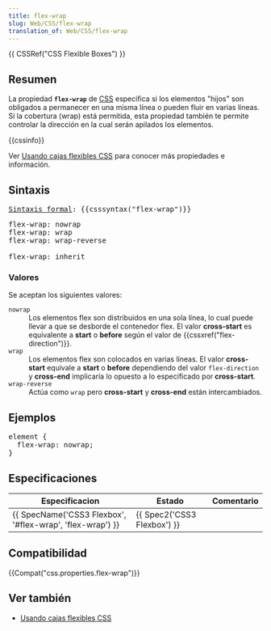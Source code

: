 ```yaml
---
title: flex-wrap
slug: Web/CSS/flex-wrap
translation_of: Web/CSS/flex-wrap
---
```

<p>{{ CSSRef("CSS Flexible Boxes") }}</p>

<h2 id="Resumen">Resumen</h2>

<p>La propiedad <strong><code>flex-wrap</code></strong> de <a href="/en-US/docs/CSS" title="CSS">CSS</a>  especifica si los elementos "hijos" son obligados a permanecer en una misma línea o pueden fluir en varias líneas. Si la cobertura (wrap) está permitida, esta propiedad también te permite controlar la dirección en la cual serán apilados los elementos.</p>

<p>{{cssinfo}}</p>

<p>Ver <a href="/es/docs/Web/Guide/CSS/Cajas_flexibles" title="/en/CSS/Using_CSS_flexible_boxes">Usando cajas flexibles CSS</a> para conocer más propiedades e información.</p>

<h2 id="Sintaxis">Sintaxis</h2>

<pre class="twopartsyntaxbox"><a href="/en-US/docs/CSS/Value_definition_syntax" title="/en-US/docs/CSS/Value_definition_syntax">Sintaxis formal</a>: {{csssyntax("flex-wrap")}}
</pre>

<pre>flex-wrap: nowrap
flex-wrap: wrap
flex-wrap: wrap-reverse

flex-wrap: inherit
</pre>

<h3 id="Valores">Valores</h3>

<p>Se aceptan los siguientes valores:</p>

<dl>
 <dt><code>nowrap</code></dt>
 <dd>Los elementos flex son distribuidos en una sola línea, lo cual puede llevar a que se desborde el contenedor flex. El valor <strong>cross-start</strong> es equivalente a <strong>start</strong> o <strong>before</strong> según el valor de {{cssxref("flex-direction")}}.</dd>
 <dt><code>wrap</code></dt>
 <dd>Los elementos flex son colocados en varias líneas. El valor <strong>cross-start</strong> equivale a <strong>start</strong> o <strong>before</strong> dependiendo del valor <code>flex-direction</code> y <strong>cross-end</strong> implicaría lo opuesto a lo especificado por<strong> cross-start</strong>.</dd>
 <dt><code>wrap-reverse</code></dt>
 <dd>Actúa como <code>wrap</code> pero <strong>cross-start</strong> y <strong>cross-end</strong> están intercambiados.</dd>
</dl>

<h2 id="Ejemplos">Ejemplos</h2>

<pre class="">element {
  flex-wrap: nowrap;
}
</pre>

<h2 id="Especificaciones">Especificaciones</h2>

<table class="standard-table">
 <thead>
  <tr>
   <th>Especificacion</th>
   <th>Estado</th>
   <th>Comentario</th>
  </tr>
 </thead>
 <tbody>
  <tr>
   <td>{{ SpecName('CSS3 Flexbox', '#flex-wrap', 'flex-wrap') }}</td>
   <td>{{ Spec2('CSS3 Flexbox') }}</td>
   <td> </td>
  </tr>
 </tbody>
</table>

<h2 id="Compatibilidad">Compatibilidad</h2>

{{Compat("css.properties.flex-wrap")}}

<h2 id="Ver_también">Ver también</h2>

<ul>
 <li><a href="/es/docs/Web/Guide/CSS/Cajas_flexibles" title="/en-US/docs/CSS/Using_CSS_flexible_boxes">Usando cajas flexibles CSS</a></li>
</ul>
